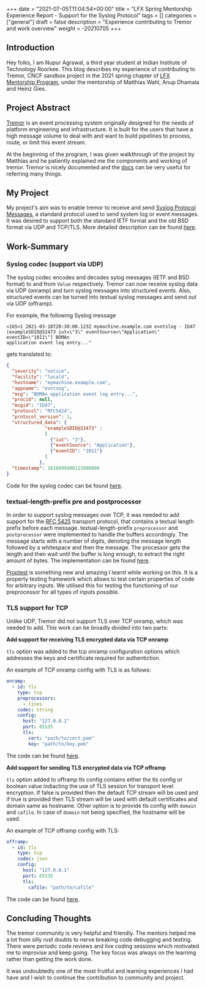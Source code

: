 +++
date = "2021-07-05T11:04:54+00:00"
title = "LFX Spring Mentorship Experience Report - Support for the Syslog Protocol"
tags = []
categories = ["general"]
draft = false
description = "Experience contributing to Tremor and work overview"
weight = -20210705
+++ 


## Introduction

Hey folks, I am Nupur Agrawal, a third year student at Indian Institute of Technology Roorkee. This blog describes my experience of contributing to Tremor,
CNCF sandbox project in the 2021 spring chapter of [LFX Mentorship Program](https://lfx.linuxfoundation.org/tools/mentorship/), under the mentorship of
Matthias Wahl, Anup Dhamala and Heinz Gies.

## Project Abstract

[Tremor](https://www.tremor.rs/) is an event processing system originally designed for the needs of platform engineering and infrastructure. It is built for
the users that have a high message volume to deal with and want to build pipelines to process, route, or limit this event stream.

At the beginning of the program, I was given walkthrough of the project by Matthias and he patiently explained me the components and working of tremor.
Tremor is nicely documented and the [docs](https://docs.tremor.rs/) can be very useful for referring many things.

## My Project

My project's aim was to enable tremor to receive and send [Syslog Protocol Messages](https://tools.ietf.org/html/rfc5424), a standard protocol used to send 
system log or event messages. It was desired to support both the standard IETF format and the old BSD format via UDP and TCP/TLS. More detailed description
can be found [here](https://github.com/tremor-rs/tremor-runtime/issues/12).

## Work-Summary

### Syslog codec (support via UDP)

The syslog codec encodes and decodes sylog messages (IETF and BSD format) to and from `Value` respectively. Tremor can now receive syslog data via UDP (onramp) and turn syslog messages into structured events. Also, structured events can be turned into textual syslog messages and send out via UDP (offramp).

For example, the following Syslog message 

```text
<165>1 2021-03-18T20:30:00.123Z mymachine.example.com evntslog - ID47 [exampleSDID@32473 iut=\"3\" eventSource=\"Application\" eventID=\"1011\"] BOMAn
application event log entry..."
```

gets translated to:

```json
{
  "severity": "notice",
  "facility": "local4",
  "hostname": "mymachine.example.com",
  "appname": "evntsog",
  "msg": "BOMAn application event log entry...",
  "procid": null,
  "msgid": "ID47",
  "protocol": "RFC5424",
  "protocol_version": 1,
  "structured_data": {
              "exampleSDID@32473" :
              [
                {"iut": "3"},
                {"eventSource": "Application"},
                {"eventID": "1011"}
              ]
            },
  "timestamp": 1616099400123000000
}
```

Code for the syslog codec can be found [here](https://github.com/tremor-rs/tremor-runtime/pull/856).

### textual-length-prefix pre and postprocessor 

In order to support syslog messages over TCP, it was needed to add support for the [RFC 5425](https://datatracker.ietf.org/doc/html/rfc5425) transport protocol, that contains a textual length prefix before each message.
textual-length-prefix `preprocessor` and `postprocessor` were implemented to handle the buffers accordingly. The message starts with a number of digits, denoting the message length followed by a whitespace and then the message. The processor gets the length and then wait until the buffer is long enough, to extract the right amount of bytes.
The implementation can be found [here](https://github.com/tremor-rs/tremor-runtime/pull/957).

[Proptest](https://github.com/altsysrq/proptest) is something new and amazing I learnt while working on this. It is a property testing framework which allows to test certain properties of code for arbitrary inputs. We utilised this for testing the functioning of our preprocessor for all types of inputs possible.

### TLS support for TCP

Unlike UDP, Tremor did not support TLS over TCP onramp, which was needed to add. This work can be broadly divided into two parts:

**Add support for receiving TLS encrypted data via TCP onramp**

`tls` option was added to the tcp onramp configuration options which addresses the keys and certificate required for authentiction.

An example of TCP onramp config with TLS is as follows:

```yaml
onramp:
  - id: tls
    type: tcp
    preprocessors:
      - lines
    codec: string
    config:
      host: "127.0.0.1"
      port: 65535
      tls:
        cert: "path/to/cert.pem"
        key: "path/to/key.pem"
```

The code can be found [here](https://github.com/tremor-rs/tremor-runtime/pull/1055).

**Add support for sending TLS encrypted data via TCP offramp**

`tls` option added to offramp tls config contains either the tls config or boolean value indiacting the use of TLS session for transport level encryption. If false is provided then the default TCP stream will be used and if true is provided then TLS stream will be used with default certificates and domain same as hostname. Other option is to provide tls config with `domain` and `cafile`. In case of `domain` not being specified, the hostname will be used.

An example of TCP offramp config with TLS:

```yaml
offramp:
  - id: tls
    type: tcp
    codec: json
    config:
      host: "127.0.0.1"
      port: 65535
      tls:
        cafile: "path/to/cafile"
```

The code can be found [here](https://github.com/tremor-rs/tremor-runtime/pull/1057).

## Concluding Thoughts

The tremor community is very helpful and friendly. The mentors helped me a lot from silly rust doubts to nerve breaking code debugging and testing. There were periodic code reviews and live coding sessions which motivated me to improvise and keep going. The key focus was always on the learning rather than getting the work done.

It was undoubtedly one of the most fruitful and learning experiences I had have and I wish to continue the contribution to community and project.
